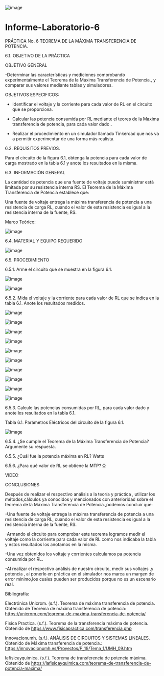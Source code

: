 ![image](https://user-images.githubusercontent.com/84587120/127800358-3f833f37-37e4-4716-9dda-b920150bdbf2.png)

# Informe-Laboratorio-6

PRÁCTICA No. 6 TEOREMA DE LA MÁXIMA TRANSFERENCIA DE POTENCIA.


6.1.	OBJETIVO DE LA PRÁCTICA

OBJETIVO GENERAL

-Determinar las características y mediciones comprobando experimentalmente el Teorema de la Máxima Transferencia de Potencia., y comparar sus valores mediante tablas y simuladores.

OBJETIVOS ESPECIFICOS:

- Identificar el voltaje y la corriente para cada valor de RL en el circuito que se proporciona.

-	Calcular las potencia consumida por RL mediante el teores de la Maxima transferencia de potencia, para cada valor dado .

- Realizar el procedimiento en un simulador llamado Tinkercad que nos va a permitir experimentar de una forma más realista.



6.2.	REQUISITOS PREVIOS.

Para el circuito de la figura 6.1, obtenga la potencia para cada valor de carga mostrado en la tabla 6.1 y anote los resultados en la misma.

6.3.	INFORMACIÓN GENERAL

La cantidad de potencia que una fuente de voltaje puede suministrar está limitada por su resistencia interna RS.
El Teorema de la Máxima Transferencia de Potencia establece que:

Una fuente de voltaje entrega la máxima transferencia de potencia a una resistencia de carga RL, cuando el valor de esta resistencia es igual a la resistencia interna de la fuente, RS.



Marco Teórico:

![image](https://user-images.githubusercontent.com/84587120/127800413-69ae1f7e-dcae-4c5b-b1c8-a040a9f03e64.png)

6.4.	MATERIAL Y EQUIPO REQUERIDO

![image](https://user-images.githubusercontent.com/84427371/127802526-32cacb10-bad5-446a-b03f-cf0ae217b0ab.png)


6.5.	PROCEDIMIENTO

6.5.1.	Arme el circuito que se muestra en la figura 6.1.

![image](https://user-images.githubusercontent.com/84427371/127802398-821aaa48-9bf6-4945-9e0c-fe9997503657.png)

![image](https://user-images.githubusercontent.com/84587091/127945008-e24d7ba7-8226-4ca4-923b-8ee6269f8b15.png)

6.5.2.	Mida el voltaje y la corriente para cada valor de RL que se indica en la tabla 6.1. Anote los resultados medidos.

![image](https://user-images.githubusercontent.com/84587091/127944856-1a0842a7-f0c2-45a9-a511-91fd8f57d4ff.png)

![image](https://user-images.githubusercontent.com/84587091/127945124-3510c21a-4b71-40d4-9255-04d8d7127666.png)

![image](https://user-images.githubusercontent.com/84587091/127945166-73f5b34c-2cd2-4064-a030-369e0ac0ac4d.png)

![image](https://user-images.githubusercontent.com/84587091/127945185-e735c467-d312-487e-99c4-2088f202fe8d.png)

![image](https://user-images.githubusercontent.com/84587091/127946852-dbbad074-60bb-4774-b9e6-e2dad76ef74c.png)

![image](https://user-images.githubusercontent.com/84587091/127946896-dc0ec6a8-7e7d-46ce-a0d0-28b0c290199a.png)

![image](https://user-images.githubusercontent.com/84587091/127946924-7ac2183d-94ce-418c-8f66-c6c96496477b.png)

![image](https://user-images.githubusercontent.com/84587091/127946952-6ca257ec-d703-4789-8823-6a4fac22a989.png)

![image](https://user-images.githubusercontent.com/84587091/127946972-ebe024d9-2b68-4fce-b30b-47718548aeb0.png)

![image](https://user-images.githubusercontent.com/84587091/127946998-23c8daf0-8cd3-43c5-8437-b1d5eccf24ad.png)

6.5.3.	Calcule las potencias consumidas por RL, para cada valor dado y anote los resultados en la tabla 6.1.

Tabla 6.1. Parámetros Eléctricos del circuito de la figura 6.1.

![image](https://user-images.githubusercontent.com/84427371/127802476-ad2166dd-6d16-45e4-a567-dcfc6501dda6.png)


6.5.4.	¿Se cumple el Teorema de la Máxima Transferencia de Potencia? Argumente su respuesta.

6.5.5.	¿Cuál fue la potencia máxima en RL?	Watts

6.5.6.	¿Para qué valor de RL se obtiene la MTP?	Ω

VIDEO:

CONCLUSIONES:

Después de realizar el respectivo análisis a la teoría y práctica , utilizar los métodos,cálculos ya conocidos y mencionados con anterioridad sobre el teorema de la Máxima Transferencia de Potencia.,podemos concluir que:

-Una fuente de voltaje entrega la máxima transferencia de potencia a una resistencia de carga RL, cuando el valor de esta resistencia es igual a la resistencia interna de la fuente, RS.

-Armando el circuito para comprobar este teorema logramos medir el voltaje como la corriente para cada valor de RL como nos indicaba la tabla y estos resultados los anotamos en la misma.

-Una vez obtenidos los voltaje y corrientes  calculamos pa potencia consumida por RL.

-Al realizar el respectivo análisis de nuestro circuito, medir sus voltajes ,y potencia , al ponerlo en práctica en el simulador nos marca un margen de error mínimo,los cuales pueden ser producidos porque no es un escenario real.


Bibliografía: 

Electrónica Unicrom. (s.f.). Teorema de máxima transferencia de potencia. Obtenido de Teorema de máxima transferencia de potencia: https://unicrom.com/teorema-de-maxima-transferencia-de-potencia/

Fisica Practica. (s.f.). Teorema de la transferencia máxima de potencia. Obtenido de https://www.fisicapractica.com/transferencia.php

innovacionumh. (s.f.). ANÁLISIS DE CIRCUITOS Y SISTEMAS LINEALES. Obtenido de Máxima transferencia de potencia.: https://innovacionumh.es/Proyectos/P_19/Tema_1/UMH_09.htm

lafisicayquimica. (s.f.). Teorema de transferencia de potencia máxima. Obtenido de https://lafisicayquimica.com/teorema-de-transferencia-de-potencia-maxima/



